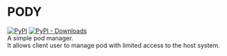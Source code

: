 # PODY
[![PyPI](https://img.shields.io/pypi/v/pody)](https://pypi.org/project/pody/) [![PyPI - Downloads](https://img.shields.io/pypi/dm/pody)](https://pypi.org/project/pody/)  
A simple pod manager.   
It allows client user to manage pod with limited access to the host system.